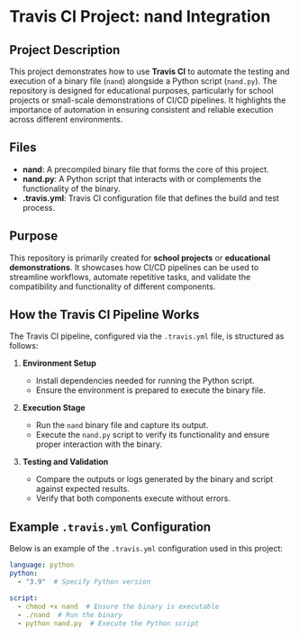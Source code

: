 # Travis CI Project: nand Integration  

## Project Description  
This project demonstrates how to use **Travis CI** to automate the testing and execution of a binary file (`nand`) alongside a Python script (`nand.py`). The repository is designed for educational purposes, particularly for school projects or small-scale demonstrations of CI/CD pipelines. It highlights the importance of automation in ensuring consistent and reliable execution across different environments.  

## Files  
- **nand**: A precompiled binary file that forms the core of this project.  
- **nand.py**: A Python script that interacts with or complements the functionality of the binary.  
- **.travis.yml**: Travis CI configuration file that defines the build and test process.  

## Purpose  
This repository is primarily created for **school projects** or **educational demonstrations**. It showcases how CI/CD pipelines can be used to streamline workflows, automate repetitive tasks, and validate the compatibility and functionality of different components.  

## How the Travis CI Pipeline Works  

The Travis CI pipeline, configured via the `.travis.yml` file, is structured as follows:  

1. **Environment Setup**  
   - Install dependencies needed for running the Python script.  
   - Ensure the environment is prepared to execute the binary file.  

2. **Execution Stage**  
   - Run the `nand` binary file and capture its output.  
   - Execute the `nand.py` script to verify its functionality and ensure proper interaction with the binary.  

3. **Testing and Validation**  
   - Compare the outputs or logs generated by the binary and script against expected results.  
   - Verify that both components execute without errors.  

## Example `.travis.yml` Configuration  
Below is an example of the `.travis.yml` configuration used in this project:  

```yaml
language: python
python:
  - "3.9"  # Specify Python version

script:
  - chmod +x nand  # Ensure the binary is executable
  - ./nand  # Run the binary
  - python nand.py  # Execute the Python script